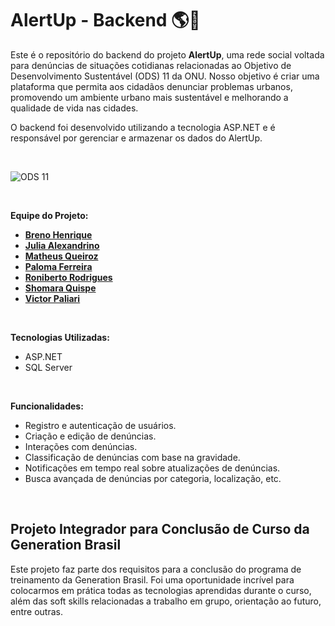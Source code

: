 # AlertUp - Backend :earth_americas::leaves:

Este é o repositório do backend do projeto **AlertUp**, uma rede social voltada para denúncias de situações cotidianas relacionadas ao Objetivo de Desenvolvimento Sustentável (ODS) 11 da ONU. Nosso objetivo é criar uma plataforma que permita aos cidadãos denunciar problemas urbanos, promovendo um ambiente urbano mais sustentável e melhorando a qualidade de vida nas cidades.

O backend foi desenvolvido utilizando a tecnologia ASP.NET e é responsável por gerenciar e armazenar os dados do AlertUp.

<br>

![ODS 11](https://www.acij.com.br/index/wp-content/uploads/2020/10/ods-11-preve-cidades-e-comunidades-sustentaveis-1024x538.jpg)

<br>

**Equipe do Projeto:**

- [**Breno Henrique**](https://github.com/brenonsc)
- [**Julia Alexandrino**](https://github.com/juhalexandrino)
- [**Matheus Queiroz**](https://github.com/MatheusSQueiroz)
- [**Paloma Ferreira**](https://github.com/Paloma-Ferreira)
- [**Roniberto Rodrigues**](https://github.com/RoninZin)
- [**Shomara Quispe**](https://github.com/ShomaraQuispe)
- [**Victor Paliari**](https://github.com/victorpaliari)

<br>

**Tecnologias Utilizadas:**

- ASP.NET
- SQL Server

<br>

**Funcionalidades:**

- Registro e autenticação de usuários.
- Criação e edição de denúncias.
- Interações com denúncias.
- Classificação de denúncias com base na gravidade.
- Notificações em tempo real sobre atualizações de denúncias.
- Busca avançada de denúncias por categoria, localização, etc.

<br>

## Projeto Integrador para Conclusão de Curso da Generation Brasil

Este projeto faz parte dos requisitos para a conclusão do programa de treinamento da Generation Brasil. Foi uma oportunidade incrível para colocarmos em prática todas as tecnologias aprendidas durante o curso, além das soft skills relacionadas a trabalho em grupo, orientação ao futuro, entre outras.